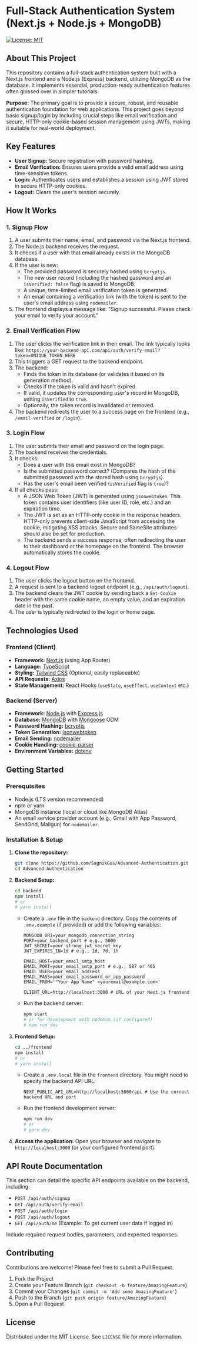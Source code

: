 # Full-Stack Authentication System (Next.js + Node.js + MongoDB)

[![License: MIT](https://img.shields.io/badge/License-MIT-yellow.svg)](https://opensource.org/licenses/MIT) 
## About This Project

This repository contains a full-stack authentication system built with a Next.js frontend and a Node.js (Express) backend, utilizing MongoDB as the database. It implements essential, production-ready authentication features often glossed over in simpler tutorials.

**Purpose:** The primary goal is to provide a secure, robust, and reusable authentication foundation for web applications. This project goes beyond basic signup/login by including crucial steps like email verification and secure, HTTP-only cookie-based session management using JWTs, making it suitable for real-world deployment.

## Key Features

* **User Signup:** Secure registration with password hashing.
* **Email Verification:** Ensures users provide a valid email address using time-sensitive tokens.
* **Login:** Authenticates users and establishes a session using JWT stored in secure HTTP-only cookies.
* **Logout:** Clears the user's session securely.

## How It Works

### 1. Signup Flow
1.  A user submits their name, email, and password via the Next.js frontend.
2.  The Node.js backend receives the request.
3.  It checks if a user with that email already exists in the MongoDB database.
4.  If the user is new:
    * The provided password is securely hashed using `bcryptjs`.
    * The new user record (including the hashed password and an `isVerified: false` flag) is saved to MongoDB.
    * A unique, time-limited email verification token is generated.
    * An email containing a verification link (with the token) is sent to the user's email address using `nodemailer`.
5.  The frontend displays a message like: "Signup successful. Please check your email to verify your account."

### 2. Email Verification Flow
1.  The user clicks the verification link in their email. The link typically looks like: `https://your-backend-api.com/api/auth/verify-email?token=UNIQUE_TOKEN_HERE`
2.  This triggers a GET request to the backend endpoint.
3.  The backend:
    * Finds the token in its database (or validates it based on its generation method).
    * Checks if the token is valid and hasn't expired.
    * If valid, it updates the corresponding user's record in MongoDB, setting `isVerified` to `true`.
    * Optionally, the token record is invalidated or removed.
4.  The backend redirects the user to a success page on the frontend (e.g., `/email-verified` or `/login`).

### 3. Login Flow
1.  The user submits their email and password on the login page.
2.  The backend receives the credentials.
3.  It checks:
    * Does a user with this email exist in MongoDB?
    * Is the submitted password correct? (Compares the hash of the submitted password with the stored hash using `bcryptjs`).
    * Has the user's email been verified (`isVerified` flag is `true`)?
4.  If all checks pass:
    * A JSON Web Token (JWT) is generated using `jsonwebtoken`. This token contains user identifiers (like user ID, role, etc.) and an expiration time.
    * The JWT is set as an HTTP-only cookie in the response headers. HTTP-only prevents client-side JavaScript from accessing the cookie, mitigating XSS attacks. Secure and SameSite attributes should also be set for production.
    * The backend sends a success response, often redirecting the user to their dashboard or the homepage on the frontend. The browser automatically stores the cookie.

### 4. Logout Flow
1.  The user clicks the logout button on the frontend.
2.  A request is sent to a backend logout endpoint (e.g., `/api/auth/logout`).
3.  The backend clears the JWT cookie by sending back a `Set-Cookie` header with the same cookie name, an empty value, and an expiration date in the past.
4.  The user is typically redirected to the login or home page.

## Technologies Used

### Frontend (Client)
* **Framework:** [Next.js](https://nextjs.org/) (using App Router)
* **Language:** [TypeScript](https://www.typescriptlang.org/)
* **Styling:** [Tailwind CSS](https://tailwindcss.com/) (Optional, easily replaceable)
* **API Requests:** [Axios](https://axios-http.com/)
* **State Management:** React Hooks (`useState`, `useEffect`, `useContext` etc.)

### Backend (Server)
* **Framework:** [Node.js](https://nodejs.org/) with [Express.js](https://expressjs.com/)
* **Database:** [MongoDB](https://www.mongodb.com/) with [Mongoose](https://mongoosejs.com/) ODM
* **Password Hashing:** [bcryptjs](https://github.com/dcodeIO/bcrypt.js)
* **Token Generation:** [jsonwebtoken](https://github.com/auth0/node-jsonwebtoken)
* **Email Sending:** [nodemailer](https://nodemailer.com/)
* **Cookie Handling:** [cookie-parser](https://github.com/expressjs/cookie-parser)
* **Environment Variables:** [dotenv](https://github.com/motdotla/dotenv)

## Getting Started

### Prerequisites

* Node.js (LTS version recommended)
* npm or yarn
* MongoDB instance (local or cloud like MongoDB Atlas)
* An email service provider account (e.g., Gmail with App Password, SendGrid, Mailgun) for `nodemailer`.

### Installation & Setup

1.  **Clone the repository:**
    ```bash
    git clone https://github.com/SagnikGos/Advanced-Authentication.git
    cd Advanced-Authentication
    ```

2.  **Backend Setup:**
    ```bash
    cd backend
    npm install
    # or
    # yarn install
    ```
    * Create a `.env` file in the `backend` directory. Copy the contents of `.env.example` (if provided) or add the following variables:
        ```env
        MONGODB_URI=your_mongodb_connection_string
        PORT=your_backend_port # e.g., 5000
        JWT_SECRET=your_strong_jwt_secret_key
        JWT_EXPIRES_IN=1d # e.g., 1d, 7d, 1h

        EMAIL_HOST=your_email_smtp_host
        EMAIL_PORT=your_email_smtp_port # e.g., 587 or 465
        EMAIL_USER=your_email_address
        EMAIL_PASS=your_email_password_or_app_password
        EMAIL_FROM='"Your App Name" <youremail@example.com>'

        CLIENT_URL=http://localhost:3000 # URL of your Next.js frontend
        ```
    * Run the backend server:
        ```bash
        npm start
        # or for development with nodemon (if configured)
        # npm run dev
        ```

3.  **Frontend Setup:**
    ```bash
    cd ../frontend
    npm install
    # or
    # yarn install
    ```
    * Create a `.env.local` file in the `frontend` directory. You might need to specify the backend API URL:
        ```env
        NEXT_PUBLIC_API_URL=http://localhost:5000/api # Use the correct backend URL and port
        ```
    * Run the frontend development server:
        ```bash
        npm run dev
        # or
        # yarn dev
        ```

4.  **Access the application:** Open your browser and navigate to `http://localhost:3000` (or your configured frontend port).

## API Route Documentation

This section can detail the specific API endpoints available on the backend, including:
* `POST /api/auth/signup`
* `GET /api/auth/verify-email`
* `POST /api/auth/login`
* `POST /api/auth/logout`
* `GET /api/auth/me` (Example: To get current user data if logged in)

Include required request bodies, parameters, and expected responses.

## Contributing

Contributions are welcome! Please feel free to submit a Pull Request.
1. Fork the Project
2. Create your Feature Branch (`git checkout -b feature/AmazingFeature`)
3. Commit your Changes (`git commit -m 'Add some AmazingFeature'`)
4. Push to the Branch (`git push origin feature/AmazingFeature`)
5. Open a Pull Request

## License

Distributed under the MIT License. See `LICENSE` file for more information.
